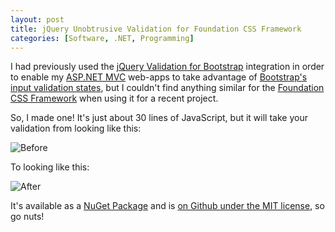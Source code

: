 ```yaml
---
layout: post
title: jQuery Unobtrusive Validation for Foundation CSS Framework
categories: [Software, .NET, Programming]
---
```


I had previously used the [jQuery Validation for Bootstrap](https://www.nuget.org/packages/jquery.validate.unobtrusive.bootstrap3/) integration 
in order to enable my [ASP.NET MVC](http://www.asp.net/mvc) web-apps to take advantage of [Bootstrap's input validation states](http://getbootstrap.com/css/#forms-control-validation), 
but I couldn't find anything similar for the [Foundation CSS Framework](http://foundation.zurb.com/) when using it for a recent project. 

So, I made one! It's just about 30 lines of JavaScript, but it will take your validation from looking like this:

![Before](https://raw.githubusercontent.com/bradwestness/jQuery-Unobtrusive-Validation-for-Foundation/master/before.PNG)

To looking like this:

![After](https://raw.githubusercontent.com/bradwestness/jQuery-Unobtrusive-Validation-for-Foundation/master/after.PNG)

It's available as a [NuGet Package](https://www.nuget.org/packages/jQuery-Unobtrusive-Validation-Foundation/) and is [on Github under the MIT license](https://github.com/bradwestness/jQuery-Unobtrusive-Validation-for-Foundation), so go nuts!

